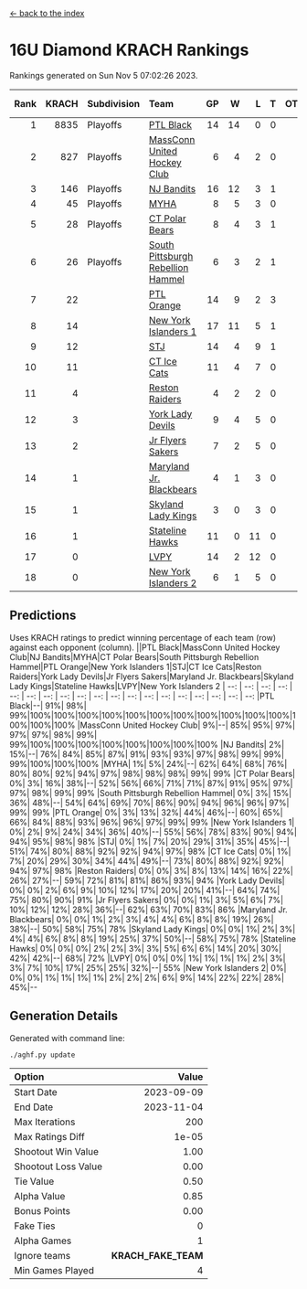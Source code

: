 [<- back to the index](readme.md)
# 16U Diamond KRACH Rankings
Rankings generated on Sun Nov  5 07:02:26 2023.

Rank|KRACH|Subdivision|Team|GP|W|L|T|OTW|OTL|SoS|Exp Wins|Win Diff
---:|---:|:---|:---|---:|---:|---:|---:|---:|---:|---:|---:|---:
1|8835|Playoffs|[PTL Black](https://gamesheetstats.com/seasons/3663/teams/140833/schedule)|14|14|0|0|0|0|130|14.8|-0.1
2|827|Playoffs|[MassConn United Hockey Club](https://gamesheetstats.com/seasons/3663/teams/140835/schedule)|6|4|2|0|0|0|2569|4.8|-0.0
3|146|Playoffs|[NJ Bandits](https://gamesheetstats.com/seasons/3663/teams/140836/schedule)|16|12|3|1|0|0|627|13.4|0.0
4|45|Playoffs|[MYHA](https://gamesheetstats.com/seasons/3663/teams/140838/schedule)|8|5|3|0|0|0|1982|5.9|0.0
5|28|Playoffs|[CT Polar Bears](https://gamesheetstats.com/seasons/3663/teams/140834/schedule)|8|4|3|1|0|0|43|5.4|0.0
6|26|Playoffs|[South Pittsburgh Rebellion Hammel](https://gamesheetstats.com/seasons/3663/teams/140839/schedule)|6|3|2|1|0|0|1273|4.4|0.0
7|22||[PTL Orange](https://gamesheetstats.com/seasons/3663/teams/140842/schedule)|14|9|2|3|1|0|8|11.4|0.0
8|14||[New York Islanders 1](https://gamesheetstats.com/seasons/3663/teams/140847/schedule)|17|11|5|1|2|0|17|12.4|0.0
9|12||[STJ](https://gamesheetstats.com/seasons/3663/teams/140841/schedule)|14|4|9|1|0|1|1210|5.4|0.0
10|11||[CT Ice Cats](https://gamesheetstats.com/seasons/3663/teams/140846/schedule)|11|4|7|0|0|0|904|4.9|0.0
11|4||[Reston Raiders](https://gamesheetstats.com/seasons/3663/teams/140850/schedule)|4|2|2|0|1|0|7|2.9|0.0
12|3||[York Lady Devils](https://gamesheetstats.com/seasons/3663/teams/140845/schedule)|9|4|5|0|0|2|895|4.9|0.0
13|2||[Jr Flyers Sakers](https://gamesheetstats.com/seasons/3663/teams/140843/schedule)|7|2|5|0|1|0|26|2.9|0.0
14|1||[Maryland Jr. Blackbears](https://gamesheetstats.com/seasons/3663/teams/140848/schedule)|4|1|3|0|0|1|1773|1.9|0.0
15|1||[Skyland Lady Kings](https://gamesheetstats.com/seasons/3663/teams/140849/schedule)|3|0|3|0|0|0|13|0.9|0.0
16|1||[Stateline Hawks](https://gamesheetstats.com/seasons/3663/teams/140840/schedule)|11|0|11|0|0|1|2244|0.9|0.0
17|0||[LVPY](https://gamesheetstats.com/seasons/3663/teams/140844/schedule)|14|2|12|0|0|0|24|2.9|0.0
18|0||[New York Islanders 2](https://gamesheetstats.com/seasons/3663/teams/140851/schedule)|6|1|5|0|0|0|9|1.9|0.0

## Predictions
Uses KRACH ratings to predict winning percentage of each team (row) against each opponent (column).
||PTL Black|MassConn United Hockey Club|NJ Bandits|MYHA|CT Polar Bears|South Pittsburgh Rebellion Hammel|PTL Orange|New York Islanders 1|STJ|CT Ice Cats|Reston Raiders|York Lady Devils|Jr Flyers Sakers|Maryland Jr. Blackbears|Skyland Lady Kings|Stateline Hawks|LVPY|New York Islanders 2
| --: | --: | --: | --: | --: | --: | --: | --: | --: | --: | --: | --: | --: | --: | --: | --: | --: | --: | --: 
|PTL Black|--| 91%| 98%| 99%|100%|100%|100%|100%|100%|100%|100%|100%|100%|100%|100%|100%|100%|100%
|MassConn United Hockey Club|  9%|--| 85%| 95%| 97%| 97%| 97%| 98%| 99%| 99%|100%|100%|100%|100%|100%|100%|100%|100%
|NJ Bandits|  2%| 15%|--| 76%| 84%| 85%| 87%| 91%| 93%| 93%| 97%| 98%| 99%| 99%| 99%|100%|100%|100%
|MYHA|  1%|  5%| 24%|--| 62%| 64%| 68%| 76%| 80%| 80%| 92%| 94%| 97%| 98%| 98%| 98%| 99%| 99%
|CT Polar Bears|  0%|  3%| 16%| 38%|--| 52%| 56%| 66%| 71%| 71%| 87%| 91%| 95%| 97%| 97%| 98%| 99%| 99%
|South Pittsburgh Rebellion Hammel|  0%|  3%| 15%| 36%| 48%|--| 54%| 64%| 69%| 70%| 86%| 90%| 94%| 96%| 96%| 97%| 99%| 99%
|PTL Orange|  0%|  3%| 13%| 32%| 44%| 46%|--| 60%| 65%| 66%| 84%| 88%| 93%| 96%| 96%| 97%| 99%| 99%
|New York Islanders 1|  0%|  2%|  9%| 24%| 34%| 36%| 40%|--| 55%| 56%| 78%| 83%| 90%| 94%| 94%| 95%| 98%| 98%
|STJ|  0%|  1%|  7%| 20%| 29%| 31%| 35%| 45%|--| 51%| 74%| 80%| 88%| 92%| 92%| 94%| 97%| 98%
|CT Ice Cats|  0%|  1%|  7%| 20%| 29%| 30%| 34%| 44%| 49%|--| 73%| 80%| 88%| 92%| 92%| 94%| 97%| 98%
|Reston Raiders|  0%|  0%|  3%|  8%| 13%| 14%| 16%| 22%| 26%| 27%|--| 59%| 72%| 81%| 81%| 86%| 93%| 94%
|York Lady Devils|  0%|  0%|  2%|  6%|  9%| 10%| 12%| 17%| 20%| 20%| 41%|--| 64%| 74%| 75%| 80%| 90%| 91%
|Jr Flyers Sakers|  0%|  0%|  1%|  3%|  5%|  6%|  7%| 10%| 12%| 12%| 28%| 36%|--| 62%| 63%| 70%| 83%| 86%
|Maryland Jr. Blackbears|  0%|  0%|  1%|  2%|  3%|  4%|  4%|  6%|  8%|  8%| 19%| 26%| 38%|--| 50%| 58%| 75%| 78%
|Skyland Lady Kings|  0%|  0%|  1%|  2%|  3%|  4%|  4%|  6%|  8%|  8%| 19%| 25%| 37%| 50%|--| 58%| 75%| 78%
|Stateline Hawks|  0%|  0%|  0%|  2%|  2%|  3%|  3%|  5%|  6%|  6%| 14%| 20%| 30%| 42%| 42%|--| 68%| 72%
|LVPY|  0%|  0%|  0%|  1%|  1%|  1%|  1%|  2%|  3%|  3%|  7%| 10%| 17%| 25%| 25%| 32%|--| 55%
|New York Islanders 2|  0%|  0%|  0%|  1%|  1%|  1%|  1%|  2%|  2%|  2%|  6%|  9%| 14%| 22%| 22%| 28%| 45%|--

## Generation Details

Generated with command line:
```
./aghf.py update
```

| Option | Value |
| :----- | ----: |
| Start Date | 2023-09-09 |
| End Date | 2023-11-04 |
| Max Iterations | 200 |
| Max Ratings Diff | 1e-05 |
| Shootout Win Value | 1.00 |
| Shootout Loss Value | 0.00 |
| Tie Value | 0.50 |
| Alpha Value | 0.85 |
| Bonus Points | 0.00 |
| Fake Ties | 0 |
| Alpha Games | 1 |
| Ignore teams | __KRACH_FAKE_TEAM__ |
| Min Games Played | 4 |

